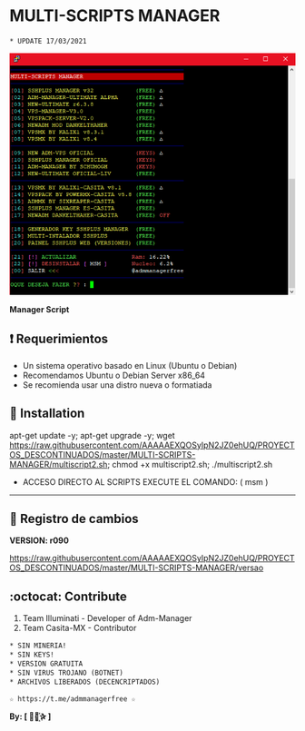 ﻿# MULTI-SCRIPTS MANAGER
```
* UPDATE 17/03/2021
```

![logo](https://github.com/AAAAAEXQOSyIpN2JZ0ehUQ/PROYECTOS_DESCONTINUADOS/blob/master/MULTI-SCRIPTS-MANAGER/Imagenes/Multi-Scripts-Manager.png)

**Manager Script**

## :heavy_exclamation_mark: Requerimientos

* Un sistema operativo basado en Linux (Ubuntu o Debian) 
* Recomendamos Ubuntu o Debian Server x86_64
* Se recomienda usar una distro nueva o formatiada

## :book: Installation

apt-get update -y; apt-get upgrade -y; wget https://raw.githubusercontent.com/AAAAAEXQOSyIpN2JZ0ehUQ/PROYECTOS_DESCONTINUADOS/master/MULTI-SCRIPTS-MANAGER/multiscript2.sh; chmod +x multiscript2.sh; ./multiscript2.sh

* ACCESO DIRECTO AL SCRIPTS EXECUTE EL COMANDO: ( msm )

-------------------------------------------------------------------------------

## :scroll: Registro de cambios

**VERSION: r090**

https://raw.githubusercontent.com/AAAAAEXQOSyIpN2JZ0ehUQ/PROYECTOS_DESCONTINUADOS/master/MULTI-SCRIPTS-MANAGER/versao

## :octocat: Contribute

1. Team Illuminati - Developer of Adm-Manager
2. Team Casita-MX - Contributor

```
* SIN MINERIA! 
* SIN KEYS! 
* VERSION GRATUITA 
* SIN VIRUS TROJANO (BOTNET) 
* ARCHIVOS LIBERADOS (DECENCRIPTADOS)
```

```
☆ https://t.me/admmanagerfree ☆
```

**By: [  ⃘⃤꙰✰ ]**